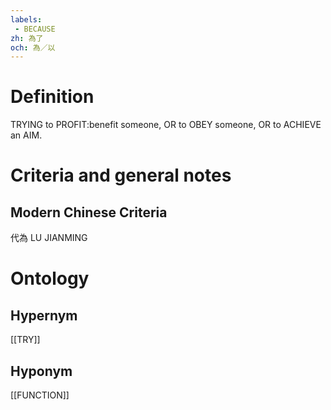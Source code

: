 ```yaml
---
labels: 
 - BECAUSE
zh: 為了
och: 為／以
---
```


# Definition
TRYING to PROFIT:benefit someone, OR to OBEY someone, OR to ACHIEVE an AIM.
# Criteria and general notes
## Modern Chinese Criteria
代為
LU JIANMING
# Ontology

## Hypernym
[[TRY]]
## Hyponym
[[FUNCTION]]